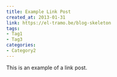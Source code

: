 ```yaml
--- 
title: Example Link Post
created_at: 2013-01-31
link: https://el-tramo.be/blog-skeleton
tags: 
- Tag1
- Tag3
categories: 
- Category2
---
```


This is an example of a link post.
